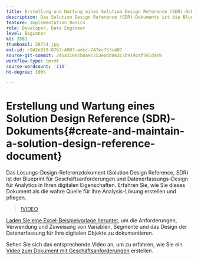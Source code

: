 ```yaml
---
title: Erstellung und Wartung eines Solution Design Reference (SDR)-Dokuments
description: Das Solution Design Reference (SDR)-Dokuments ist die Blueprint für Geschäftsanforderungen, Variablenzuweisungen, Segmentdefinitionen und Datenerfassungs-Design für Analytics in Ihren digitalen Eigenschaften.
feature: Implementation Basics
role: Developer, Data Engineer
level: Beginner
kt: 3581
thumbnail: 28754.jpg
exl-id: c942e819-0763-4907-adcc-747ec753c407
source-git-commit: 245a31092b4a9c253eadd843c7b919c4f701d449
workflow-type: tm+mt
source-wordcount: '118'
ht-degree: 100%

---
```


# Erstellung und Wartung eines Solution Design Reference (SDR)-Dokuments{#create-and-maintain-a-solution-design-reference-document}

Das Lösungs-Design-Referenzdokument (Solution Design Reference, SDR) ist der Blueprint für Geschäftsanforderungen und Datenerfassungs-Design für Analytics in Ihren digitalen Eigenschaften. Erfahren Sie, wie Sie dieses Dokument als die wahre Quelle für Ihre Analysis-Lösung erstellen und pflegen.

>[!VIDEO](https://video.tv.adobe.com/v/31813/?quality=12&learn=on&captions=ger)

[Laden Sie eine Excel-Beispielvorlage herunter](assets/aa_en_BRD_SDR_template.xlsx), um die Anforderungen, Verwendung und Zuweisung von Variablen, Segmente und das Design der Datenerfassung für Ihre digitalen Objekte zu dokumentieren.

Sehen Sie sich das entsprechende Video an, um zu erfahren, wie Sie ein [Video zum Dokument mit Geschäftsanforderungen](creating-a-business-requirements-document.md) erstellen.

